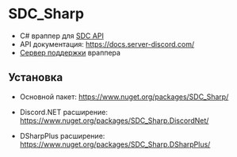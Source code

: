 # SDC_Sharp

* C# враппер для [SDC API](https://docs.server-discord.com)
* API документация: https://docs.server-discord.com/
* [Сервер поддержки](https://discord.gg/NSkg6N9) враппера

## Установка

* Основной пакет: https://www.nuget.org/packages/SDC_Sharp/

* Discord.NET расширение: https://www.nuget.org/packages/SDC_Sharp.DiscordNet/
* DSharpPlus расширение: https://www.nuget.org/packages/SDC_Sharp.DSharpPlus/
